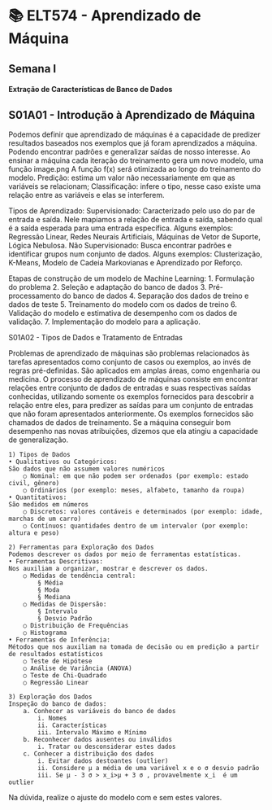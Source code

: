 # 📚 ELT574 - Aprendizado de Máquina
## Semana I
####  Extração de Características de Banco de Dados


## S01A01 - Introdução à Aprendizado de Máquina

Podemos definir que aprendizado de máquinas é a capacidade de predizer resultados baseados nos exemplos que já foram aprendizados a máquina. Podendo encontrar padrões e generalizar saídas de nosso interesse.
Ao ensinar a máquina cada iteração do treinamento gera um novo modelo, uma função
                    image.png
A função f(x) será otimizada ao longo do treinamento do modelo.
Predição: estima um valor não necessariamente em que as variáveis se relacionam;
Classificação: infere o tipo, nesse caso existe uma relação entre as variáveis e elas se interferem.

Tipos de Aprendizado: 
	Supervisionado: Caracterizado pelo uso do par de entrada e saída. Nele mapiamos a relação de entrada e saída, sabendo qual é a saída esperada para uma entrada específica. Alguns exemplos: Regressão Linear, Redes Neurais Artificiais, Máquinas de Vetor de Suporte, Lógica Nebulosa.
	Não Supervisionado:  Busca encontrar padrões e identificar grupos num conjunto de dados. Alguns exemplos: Clusterização, K-Means, Modelo de Cadeia Markovianas e Aprendizado por Reforço.

Etapas de construção de um modelo de Machine Learning:
	1. Formulação do problema
	2. Seleção e adaptação do banco de dados
	3. Pré-processamento do banco de dados
	4. Separação dos dados de treino e dados de teste
	5. Treinamento do modelo com os dados de treino
	6. Validação do modelo e estimativa de desempenho com os dados de validação.
	7. Implementação do modelo para a aplicação.

S01A02 - Tipos de Dados e Tratamento de Entradas

Problemas de aprendizado de máquinas são problemas relacionados às tarefas apresentados como conjunto de casos ou exemplos, ao invés de regras pré-definidas. São aplicados em amplas áreas, como engenharia ou medicina.
 O processo de aprendizado de máquinas consiste em encontrar relações entre conjunto de dados de entradas e suas respectivas saídas conhecidas, utilizando somente os exemplos fornecidos para descobrir a relação entre eles, para predizer as saídas para um conjunto de entradas que não foram apresentados anteriormente. Os exemplos fornecidos são chamados de dados de treinamento. Se a máquina conseguir bom desempenho nas novas atribuições, dizemos que ela atingiu a capacidade de generalização.

	1) Tipos de Dados
	• Qualitativos ou Categóricos:
	São dados que não assumem valores numéricos
		○ Nominal: em que não podem ser ordenados (por exemplo: estado civil, gênero)
		○ Ordinários (por exemplo: meses, alfabeto, tamanho da roupa)
	• Quantitativos:
	São medidos em números
		○ Discretos: valores contáveis e determinados (por exemplo: idade, marchas de um carro)
		○ Contínuos: quantidades dentro de um intervalor (por exemplo: altura e peso)
		
	2) Ferramentas para Exploração dos Dados
	Podemos descrever os dados por meio de ferramentas estatísticas.
	• Ferramentas Descritivas:
	Nos auxiliam a organizar, mostrar e descrever os dados.
		○ Medidas de tendência central:
			§ Média
			§ Moda
			§ Mediana
		○ Medidas de Dispersão:
			§ Intervalo
			§ Desvio Padrão
		○ Distribuição de Frequências
		○ Histograma
	• Ferramentas de Inferência:
	Métodos que nos auxiliam na tomada de decisão ou em predição a partir de resultados estatísticos
		○ Teste de Hipótese
		○ Análise de Variância (ANOVA)
		○ Teste de Chi-Quadrado
		○ Regressão Linear 
	
	3) Exploração dos Dados
	Inspeção do banco de dados:
		a. Conhecer as variáveis do banco de dados
			i. Nomes
			ii. Características
			iii. Intervalo Máximo e Mínimo
		b. Reconhecer dados ausentes ou inválidos
			i. Tratar ou desconsiderar estes dados
		c. Conhecer a distribuição dos dados
			i. Evitar dados destoantes (outlier)
			ii. Considere µ a média de uma variável x e o σ desvio padrão
			iii. Se µ - 3 σ > x_i>µ + 3 σ , provavelmente x_i  é um outlier
Na dúvida, realize o ajuste do modelo com e sem estes valores.
